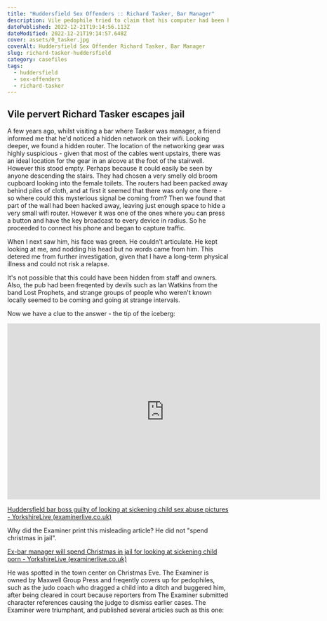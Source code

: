 ```yaml
---
title: "Huddersfield Sex Offenders :: Richard Tasker, Bar Manager"
description: Vile pedophile tried to claim that his computer had been hacked
datePublished: 2022-12-21T19:14:56.113Z
dateModified: 2022-12-21T19:14:57.648Z
cover: assets/0_tasker.jpg
coverAlt: Huddersfield Sex Offender Richard Tasker, Bar Manager
slug: richard-tasker-huddersfield
category: casefiles
tags:
  - huddersfield
  - sex-offenders
  - richard-tasker
---
```

## Vile pervert Richard Tasker escapes jail

A few years ago, whilst visiting a bar where Tasker was manager, a friend informed me that he'd noticed a hidden network on their wifi.
Looking deeper, we found a hidden router. The location of the networking gear was highly suspicious - given that most of the cables
went upstairs, there was an ideal location for the gear in an alcove at the foot of the stairwell. However this stood empty.
Perhaps because it could easily be seen by anyone descending the stairs. They had chosen a very smelly old broom cupboard looking
into the female toilets. The routers had been packed away behind piles of cloth, and at first it seemed that there was only one
there - so where could this mysterious signal be coming from? Then we found that part of the wall had been hacked away, leaving
just enough space to hide a very small wifi router. However it was one of the ones where you can press a button and have the key
broadcast to every device in radius. So he proceeded to connect his phone and began to capture traffic.

When I next saw him, his face was green. He couldn't articulate. He kept looking at me, and nodding his head but no words came from him.
This detered me from further investigation, given that I have a long-term physical illness and could not risk a relapse.

It's not possible that this could have been hidden from staff and owners. Also, the pub had been freqented by devils such as Ian Watkins
from the band Lost Prophets, and strange groups of people who weren't known locally seemed to be coming and going at strange intervals.

Now we have a clue to the answer - the tip of the iceberg:

<iframe width="713" height="401" src="https://www.youtube.com/embed/0wJGOY0B578" title="Richard Tasker, The Parish, Huddersfield - pedophile" frameborder="0" allow="accelerometer; autoplay; clipboard-write; encrypted-media; gyroscope; picture-in-picture" allowfullscreen></iframe>

<!--StartFragment-->

[Huddersfield bar boss guilty of looking at sickening child sex abuse pictures - YorkshireLive (examinerlive.co.uk)](https://archive.vn/Quamd)

<!--EndFragment-->

Why did the Examiner print this misleading article? He did not "spend christmas in jail". 

<!--StartFragment-->

[Ex-bar manager will spend Christmas in jail for looking at sickening child porn - YorkshireLive (examinerlive.co.uk)](https://archive.vn/Wwmds)

<!--EndFragment-->

He was spotted in the town center on Christmas Eve.
The Examiner is owned by Maxwell Group Press and freqently covers up for pedophiles, such as the judo coach who dragged a child into a ditch
and buggered him, after being cleared in court because reporters from The Examiner submitted character references causing the judge to 
dismiss earlier cases. The Examiner were triumphant, and published several articles such as this one:
